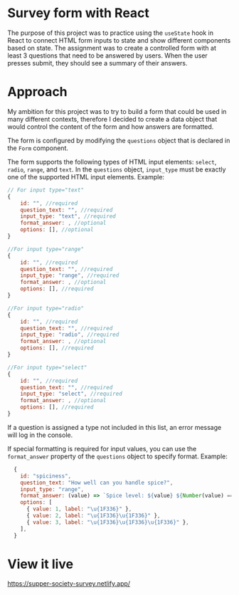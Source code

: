 # Survey form with React
The purpose of this project was to practice using the `useState` hook in React to connect HTML form inputs to state and show different components based on state. The assignment was to create a controlled form with at least 3 questions that need to be answered by users. When the user presses submit, they should see a summary of their answers.

# Approach

My ambition for this project was to try to build a form that could be used in many different contexts, therefore I decided to create a data object that would control the content of the form and how answers are formatted.

The form is configured by modifying the `questions` object that is declared in the `Form` component.

The form supports the following types of HTML input elements: `select`, `radio`, `range`, and `text`. In the `questions` object, `input_type` must be exactly one of the supported HTML input elements. Example:

```javascript
// For input type="text"
{
	id: "", //required
	question_text: "", //required
	input_type: "text", //required
	format_answer: , //optional
	options: [], //optional
}

//For input type="range"
{
	id: "", //required
	question_text: "", //required
	input_type: "range", //required
	format_answer: , //optional
	options: [], //required
}

//For input type="radio"
{
	id: "", //required
	question_text: "", //required
	input_type: "radio", //required
	format_answer: , //optional
	options: [], //required
}

//For input type="select"
{
	id: "", //required
	question_text: "", //required
	input_type: "select", //required
	format_answer: , //optional
	options: [], //required
}
```
If a question is assigned a type not included in this list, an error message will log in the console.

If special formatting is required for input values, you can use the `format_answer` property of the `questions` object to specify format. Example:

```javascript
  {
    id: "spiciness",
    question_text: "How well can you handle spice?",
    input_type: "range",
    format_answer: (value) => `Spice level: ${value} ${Number(value) === 1 ? "chili" : "chilis"}`,
    options: [
      { value: 1, label: "\u{1F336}" },
      { value: 2, label: "\u{1F336}\u{1F336}" },
      { value: 3, label: "\u{1F336}\u{1F336}\u{1F336}" },
    ],
  }
```

# View it live

https://supper-society-survey.netlify.app/
